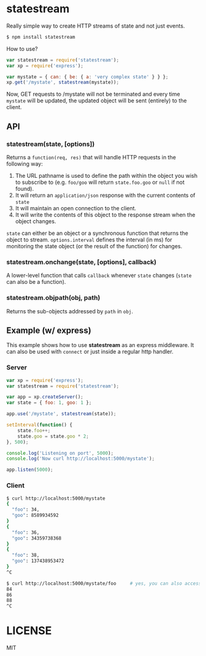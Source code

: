 # statestream

Really simple way to create HTTP streams of state and not just events.

```bash
$ npm install statestream
```

How to use?

```js
var statestream = require('statestream');
var xp = require('express');

var mystate = { can: { be: { a: 'very complex state' } } };
xp.get('/mystate', statestream(mystate));
```

Now, GET requests to /mystate will not be terminated and every time `mystate` will be updated,
the updated object will be sent (entirely) to the client.

## API ##

### statestream(state, [options]) ###

Returns a `function(req, res)` that will handle HTTP requests in the following way:
 
 1. The URL pathname is used to define the path within the object you wish to subscribe to (e.g. `foo/goo` will return 
    `state.foo.goo` or `null` if not found).
 2. It will return an `application/json` response with the current contents of `state` 
 3. It will maintain an open connection to the client.
 4. It will write the contents of this object to the response stream when the object changes.

`state` can either be an object or a synchronous function that returns the object to stream.
`options.interval` defines the interval (in ms) for monitoring the state object (or the result of the function) for changes.

### statestream.onchange(state, [options], callback) ###

A lower-level function that calls `callback` whenever `state` changes (`state` can also be a function).

### statestream.objpath(obj, path) ###

Returns the sub-objects addressed by `path` in `obj`.

## Example (w/ express) ##

This example shows how to use __statestream__ as an express middleware.
It can also be used with `connect` or just inside a regular http handler.

### Server

```js
var xp = require('express');
var statestream = require('statestream');

var app = xp.createServer();
var state = { foo: 1, goo: 1 };

app.use('/mystate', statestream(state));

setInterval(function() {
	state.foo++;
	state.goo = state.goo * 2;
}, 500);

console.log('Listening on port', 5000);
console.log('Now curl http://localhost:5000/mystate');

app.listen(5000);
```

### Client

```bash
$ curl http://localhost:5000/mystate
{
  "foo": 34,
  "goo": 8589934592
}
{
  "foo": 36,
  "goo": 34359738368
}
{
  "foo": 38,
  "goo": 137438953472
}
^C

$ curl http://localhost:5000/mystate/foo     # yes, you can also access sub-objects using url paths
84
86
88
^C
```

# LICENSE

MIT